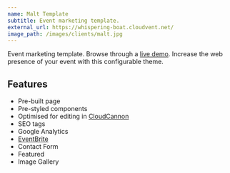 ```yaml
---
name: Malt Template
subtitle: Event marketing template.
external_url: https://whispering-boat.cloudvent.net/
image_path: /images/clients/malt.jpg
---
```


Event marketing template. Browse through a [live demo](https://whispering-boat.cloudvent.net/).
Increase the web presence of your event with this configurable theme.


## Features

* Pre-built page
* Pre-styled components
* Optimised for editing in [CloudCannon](https://cloudcannon.com/)
* SEO tags
* Google Analytics
* [EventBrite](https://www.eventbrite.com/)
* Contact Form
* Featured
* Image Gallery

